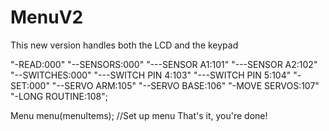 # MenuV2
This new version handles both the LCD and the keypad

"-READ:000"
"--SENSORS:000"
"---SENSOR A1:101"
"---SENSOR A2:102"
"--SWITCHES:000"
"---SWITCH PIN 4:103"
"---SWITCH PIN 5:104"
"-SET:000"
"--SERVO ARM:105"
"--SERVO BASE:106"
"-MOVE SERVOS:107"
"-LONG ROUTINE:108";

Menu menu(menuItems); //Set up menu
That's it, you're done!
  
